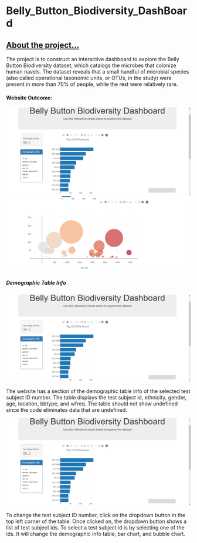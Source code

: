 # Belly_Button_Biodiversity_DashBoard

## <ins> About the project... </ins>

The project is to construct an interactive dashboard to explore the Belly Button Biodiversity dataset, which catalogs the microbes that colonize human navels. The dataset reveals that a small handful of microbial species (also called operational taxonomic units, or OTUs, in the study) were present in more than 70% of people, while the rest were relatively rare.

#### Website Outcome:

![Barchart and Demographic Example](https://github.com/samuelroiz/Belly_Button_Biodiversity_DashBoard/blob/main/images/demographic_and_barchart_ID_940.png)
![Bubblechart Example](https://github.com/samuelroiz/Belly_Button_Biodiversity_DashBoard/blob/main/images/bubble_chart_ID_940.png)

##### Demographic Table Info

![Barchart and Demographic Example](https://github.com/samuelroiz/Belly_Button_Biodiversity_DashBoard/blob/main/images/demographic_and_barchart_ID_940.png)

The website has a section of the demographic table info of the selected test subject ID number. The table displays the test subject id, ethnicity, gender, age, location, bbtype, and wfreq. The table should not show undefined since the code eliminates data that are undefined. 

![Barchart and Demographic Example](https://github.com/samuelroiz/Belly_Button_Biodiversity_DashBoard/blob/main/images/demographic_and_barchart_ID_940.png)

To change the test subject ID number, click on the dropdown button in the top left corner of the table. Once clicked on, the dropdown button shows a list of test subject ids. To select a test subject id is by selecting one of the ids. It will change the demographic info table, bar chart, and bubble chart. 
